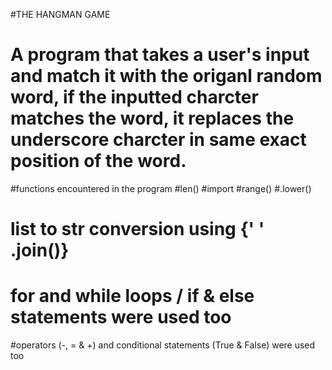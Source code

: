 #THE HANGMAN GAME
# A program that takes a user's input and match it with the origanl random word, if the inputted charcter matches the word, it replaces the underscore charcter in same exact position of the word.

#functions encountered in the program
#len()
#import
#range()
#.lower()
# list to str conversion using {' ' .join()}
# for and while loops / if & else statements were used too
#operators (-, = & +) and conditional statements (True & False) were used too
